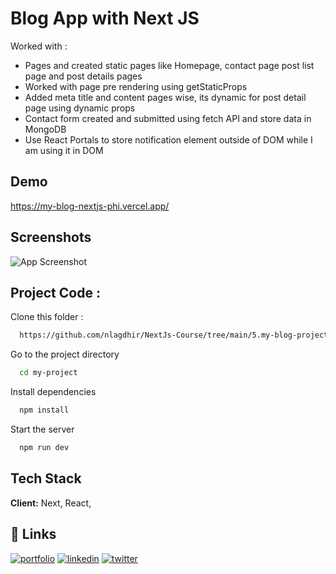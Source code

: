# Blog App with Next JS

Worked with : 

- Pages and created static pages like Homepage, contact page post list page and post details pages
- Worked with page pre rendering using getStaticProps
- Added meta title and content pages wise, its dynamic for post detail page using dynamic props
- Contact form created and submitted using fetch API and store data in MongoDB
- Use React Portals to store notification element outside of DOM while I am using it in DOM


## Demo

https://my-blog-nextjs-phi.vercel.app/


## Screenshots

![App Screenshot](https://i.ibb.co/fqptRJq/image.png?text=App+Screenshot+Here)


## Project Code : 

Clone this folder : 

```bash
  https://github.com/nlagdhir/NextJs-Course/tree/main/5.my-blog-project
```


Go to the project directory

```bash
  cd my-project
```

Install dependencies

```bash
  npm install
```

Start the server

```bash
  npm run dev
```

## Tech Stack

**Client:** Next, React,

## 🔗 Links
[![portfolio](https://img.shields.io/badge/my_portfolio-000?style=for-the-badge&logo=ko-fi&logoColor=white)](https://nlagdhir.in/)
[![linkedin](https://img.shields.io/badge/linkedin-0A66C2?style=for-the-badge&logo=linkedin&logoColor=white)](https://www.linkedin.com/in/nileshlagdhir/)
[![twitter](https://img.shields.io/badge/twitter-1DA1F2?style=for-the-badge&logo=twitter&logoColor=white)](https://twitter.com/nlagdhir)